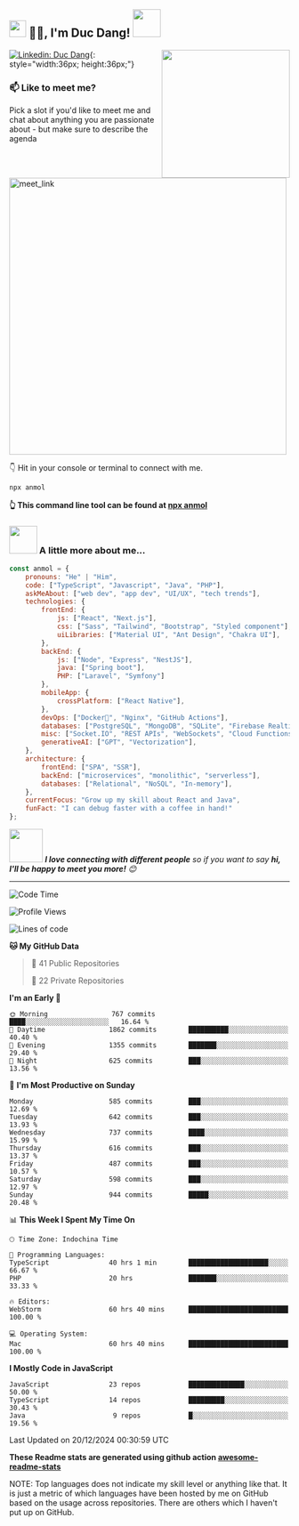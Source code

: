 <h2><img src="https://emojis.slackmojis.com/emojis/images/1531849430/4246/blob-sunglasses.gif?1531849430" width="30"/> 🙏🏻, I'm Duc Dang! <img src="https://media.giphy.com/media/12oufCB0MyZ1Go/giphy.gif" width="50"></h2>
<img align='right' src="https://media.giphy.com/media/M9gbBd9nbDrOTu1Mqx/giphy.gif" width="230">


[![Linkedin: Duc Dang](https://upload.wikimedia.org/wikipedia/commons/thumb/a/aa/LinkedIn_2021.svg/2560px-LinkedIn_2021.svg.png)](https://www.linkedin.com/in/duyduc-dev/){: style="width:36px; height:36px;"}

### 📫 Like to meet me?

Pick a slot if you'd like to meet me and chat about anything you are passionate about - but make sure to describe the agenda

<a href="https://calendly.com/dangduyducdangduyduc/30-minute-meeting" target="_blank"><img width="498" alt="meet_link" src="https://user-images.githubusercontent.com/15426564/144297439-f530f383-e73e-41e0-9914-a9b7d3f432e5.png"></a>

👇 Hit in your console or terminal to connect with me.

```bash
npx anmol
```
**👆 This command line tool can be found at [npx anmol](https://github.com/anmol098/npx_card)**

### <img src="https://media.giphy.com/media/VgCDAzcKvsR6OM0uWg/giphy.gif" width="50"> A little more about me...  

```javascript
const anmol = {
    pronouns: "He" | "Him",
    code: ["TypeScript", "Javascript", "Java", "PHP"],
    askMeAbout: ["web dev", "app dev", "UI/UX", "tech trends"],
    technologies: {
        frontEnd: {
            js: ["React", "Next.js"],
            css: ["Sass", "Tailwind", "Bootstrap", "Styled component"],
            uiLibraries: ["Material UI", "Ant Design", "Chakra UI"],
        },
        backEnd: {
            js: ["Node", "Express", "NestJS"],
            java: ["Spring boot"],
            PHP: ["Laravel", "Symfony"]
        },
        mobileApp: {
            crossPlatform: ["React Native"],
        },
        devOps: ["Docker🐳", "Nginx", "GitHub Actions"],
        databases: ["PostgreSQL", "MongoDB", "SQLite", "Firebase Realtime DB", "Redis", "My SQL", "SQL Server"],
        misc: ["Socket.IO", "REST APIs", "WebSockets", "Cloud Functions"],
        generativeAI: ["GPT", "Vectorization"],
    },
    architecture: {
        frontEnd: ["SPA", "SSR"],
        backEnd: ["microservices", "monolithic", "serverless"],
        databases: ["Relational", "NoSQL", "In-memory"],
    },
    currentFocus: "Grow up my skill about React and Java",
    funFact: "I can debug faster with a coffee in hand!"
};
```

<img src="https://media.giphy.com/media/LnQjpWaON8nhr21vNW/giphy.gif" width="60"> <em><b>I love connecting with different people</b> so if you want to say <b>hi, I'll be happy to meet you more!</b> 😊</em>

---
<!--START_SECTION:waka-->
![Code Time](http://img.shields.io/badge/Code%20Time-3%2C493%20hrs%2059%20mins-blue)

![Profile Views](http://img.shields.io/badge/Profile%20Views-698-blue)

![Lines of code](https://img.shields.io/badge/From%20Hello%20World%20I%27ve%20Written-6.7%20million%20lines%20of%20code-blue)

**🐱 My GitHub Data** 

 > 
> 📜 41 Public Repositories 
 > 
> 🔑 22 Private Repositories 
 > 
**I'm an Early 🐤** 

```text
🌞 Morning                767 commits         ████░░░░░░░░░░░░░░░░░░░░░   16.64 % 
🌆 Daytime                1862 commits        ██████████░░░░░░░░░░░░░░░   40.40 % 
🌃 Evening                1355 commits        ███████░░░░░░░░░░░░░░░░░░   29.40 % 
🌙 Night                  625 commits         ███░░░░░░░░░░░░░░░░░░░░░░   13.56 % 
```
📅 **I'm Most Productive on Sunday** 

```text
Monday                   585 commits         ███░░░░░░░░░░░░░░░░░░░░░░   12.69 % 
Tuesday                  642 commits         ███░░░░░░░░░░░░░░░░░░░░░░   13.93 % 
Wednesday                737 commits         ████░░░░░░░░░░░░░░░░░░░░░   15.99 % 
Thursday                 616 commits         ███░░░░░░░░░░░░░░░░░░░░░░   13.37 % 
Friday                   487 commits         ███░░░░░░░░░░░░░░░░░░░░░░   10.57 % 
Saturday                 598 commits         ███░░░░░░░░░░░░░░░░░░░░░░   12.97 % 
Sunday                   944 commits         █████░░░░░░░░░░░░░░░░░░░░   20.48 % 
```


📊 **This Week I Spent My Time On** 

```text
🕑︎ Time Zone: Indochina Time

💬 Programming Languages: 
TypeScript               40 hrs 1 min        ████████████████████░░░░░   66.67 % 
PHP                      20 hrs              ███████░░░░░░░░░░░░░░░░░░   33.33 % 

🔥 Editors: 
WebStorm                 60 hrs 40 mins      █████████████████████████   100.00 % 

💻 Operating System: 
Mac                      60 hrs 40 mins      █████████████████████████   100.00 % 
```

**I Mostly Code in JavaScript** 

```text
JavaScript               23 repos            ██████████████░░░░░░░░░░░   50.00 % 
TypeScript               14 repos            █████████░░░░░░░░░░░░░░░░   30.43 % 
Java                      9 repos            █░░░░░░░░░░░░░░░░░░░░░░░░   19.56 % 
```




 Last Updated on 20/12/2024 00:30:59 UTC
<!--END_SECTION:waka-->

**These Readme stats are generated using github action [awesome-readme-stats](https://github.com/anmol098/waka-readme-stats)**

NOTE: Top languages does not indicate my skill level or anything like that. It is just a metric of which languages have been hosted by me on GitHub based on the usage across repositories. There are others which I haven't put up on GitHub.
